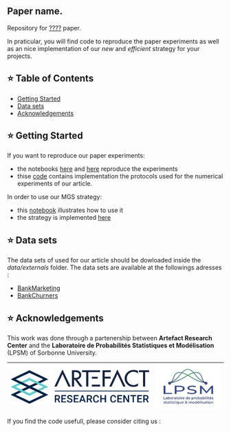 ## Paper name.

Repository for [????](https://abdoulaye1103.github.io/) paper.

In praticular, you will find code to reproduce the paper experiments as well as an nice implementation of our *new* and *efficient* strategy for your projects.
## ⭐ Table of Contents
  - [Getting Started](#getting-started)
  - [Data sets](#data-sets)
  - [Acknowledgements](#acknowledgements)

## ⭐ Getting Started

If you want to reproduce our paper experiments:
  - the notebooks [here](notebooks/classif_experiments.ipynb) and [here](notebooks/distances_experiments.ipynb) reproduce the experiments
  - thise [code](./validation) contains implementation the protocols used for the numerical experiments of our article. 

In order to use our MGS strategy:
  - this [notebook](notebooks/resampling_example.ipynb) illustrates how to use it
  - the strategy is implemented [here](./oversampling_strategies/)

## ⭐ Data sets

The data sets of used for our article should be dowloaded  inside the *data/externals* folder. The data sets are available at the followings adresses :

* [BankMarketing](https://archive.ics.uci.edu/dataset/222/bank+marketing)
* [BankChurners]()


## ⭐ Acknowledgements

This work was done through a partenership between **Artefact Research Center** and the **Laboratoire de Probabilités Statistiques et Modélisation** (LPSM) of Sorbonne University.

[![Artefact](data/logos/logo_arc.png)](https://www.artefact.com/data-consulting-transformation/artefact-research-center/)  |  [![LPSM]( data/logos//logo_LPSM.jpg)](https://www.lpsm.paris/)
:-------------------------:|:-------------------------:

If you find the code usefull, please consider citing us :
